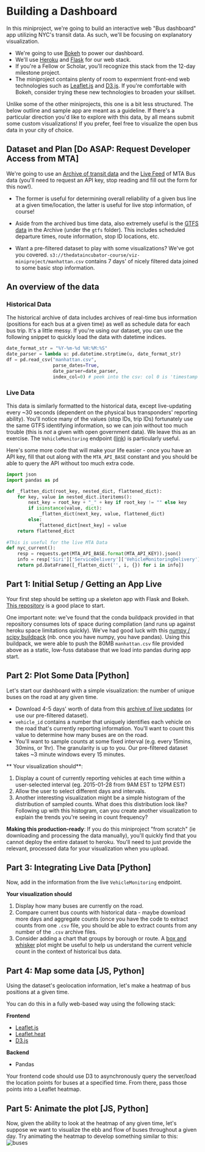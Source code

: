 # Building a Dashboard

In this miniproject, we're going to build an interactive web "Bus dashboard" app utilizing NYC's transit data. As such, we'll be focusing on explanatory visualization.

- We're going to use [Bokeh](http://bokeh.pydata.org/en/latest/) to power our dashboard. 
- We'll use [Heroku](https://devcenter.heroku.com/articles/python-gunicorn) and [Flask](http://flask.pocoo.org/) for our web stack.
- If you're a Fellow or Scholar, you'll recognize this stack from the 12-day milestone project. 
- The miniproject contains plenty of room to expermient front-end web technologies such as [Leaflet.js](http://leafletjs.com/) and [D3.js](https://d3js.org). If you're comfortable with Bokeh, consider trying these new technologies to broaden your skillset.

Unlike some of the other miniprojects, this one is a bit less structured. The below outline and sample app are meant as a guideline. If there's a particular direction you'd like to explore with this data, by all means submit some custom visualizations! If you prefer, feel free to visualize the open bus data in your city of choice.

## Dataset and Plan [Do ASAP: Request Developer Access from MTA]

We're going to use an [Archive of transit data](http://data.beta.nyc/dataset/unofficial-mta-transit-data-archive/resource/106dd52f-8755-40a0-aa3d-dfa6195a8d21) and the [Live Feed](http://bustime.mta.info/wiki/Developers/Index/) of MTA Bus data (you'll need to request an API key, stop reading and fill out the form for this now!).

- The former is useful for determining overall reliability of a given bus line at a given time/location, the latter is useful for live stop information, of course!

- Aside from the archived bus time data, also extremely useful is the [GTFS data](https://developers.google.com/transit/gtfs/) in the Archive (under the `gtfs` folder). This includes scheduled departure times, route information, stop ID locations, etc.


- Want a pre-filtered dataset to play with some visualizations? We've got you covered.
`s3://thedataincubator-course/viz-miniproject/manhattan.csv` contains 7 days' of nicely filtered data joined to some basic stop information.


## An overview of the data 

### Historical Data
The historical archive of data includes archives of real-time bus information (positions for each bus at a given time) as well as schedule data for each bus trip. It's a little messy. If you're using our dataset, you can use the following snippet to quickly load the data with datetime indices.

```python
date_format_str = "%Y-%m-%d %H:%M:%S"
date_parser = lambda u: pd.datetime.strptime(u, date_format_str)
df = pd.read_csv("manhattan.csv",  
                 parse_dates=True,
                 date_parser=date_parser,
                 index_col=0) # peek into the csv: col 0 is 'timestamp'
```


### Live Data 
This data is similarly formatted to the historical data, except live-updating every ~30 seconds (dependent on the physical bus transponders' reporting ability). You'll notice many of the values (stop IDs, trip IDs) fortunately use the same GTFS identifying information, so we can join without too much trouble (this is _not_ a given with open government data). We leave this as an exercise. The `VehicleMonitoring` endpoint ([link](http://bustime.mta.info/wiki/Developers/SIRIVehicleMonitoring)) is particularly useful.

Here's some more code that will make your life easier - once you have an API key, fill that out along with the `MTA_API_BASE` constant and you should be able to query the API without too much extra code.

```python
import json
import pandas as pd

def _flatten_dict(root_key, nested_dict, flattened_dict):
    for key, value in nested_dict.iteritems():
        next_key = root_key + "_" + key if root_key != "" else key
        if isinstance(value, dict):
            _flatten_dict(next_key, value, flattened_dict)
        else:
            flattened_dict[next_key] = value
    return flattened_dict
    
#This is useful for the live MTA Data
def nyc_current():
    resp = requests.get(MTA_API_BASE.format(MTA_API_KEY)).json()
    info = resp['Siri']['ServiceDelivery']['VehicleMonitoringDelivery'][0]['VehicleActivity']
    return pd.DataFrame([_flatten_dict('', i, {}) for i in info])
```


## Part 1: Initial Setup / Getting an App Live

Your first step should be setting up a skeleton app with Flask and Bokeh. [This repository](https://github.com/thedataincubator/flask-demo) is a good place to start. 

One important note: we've found that the conda buildpack provided in that repository consumes lots of space during compilation (and runs up against heroku space limitations quickly). We've had good luck with this [numpy / scipy buildpack](https://github.com/thenovices/heroku-buildpack-scipy) (nb. once you have numpy, you have pandas). Using this buildpack, we were able to push the 80MB `manhattan.csv` file provided above as a static, low-fuss database that we load into pandas during app start.


## Part 2: Plot Some Data [Python]
Let's start our dashboard with a simple visualization: the number of unique buses on the road at any given time. 
- Download 4-5 days' worth of data from this [archive of live updates](http://data.mytransit.nyc/bus_time/) (or use our pre-filtered dataset).
- `vehicle_id` contains a number that uniquely identifies each vehicle on the road that's currently reporting information. You'll want to count this value to determine how many buses are on the road.
- You'll want to sample counts at some fixed interval (e.g. every 15mins, 30mins, or 1hr). The granularity is up to you. Our pre-filtered dataset takes ~3 minute windows every 15 minutes.

** Your visualization should**:
1. Display a count of currently reporting vehicles at each time within a user-selected interval (eg. 2015-01-28 from 9AM EST to 12PM EST)
2. Allow the user to select different days and intervals. 
3. Another interesting visualization might be a simple histogram of the distribution of sampled counts. What does this distribution look like? Following up with this histogram, can you create another visualization to explain the trends you're seeing in count frequency?

**Making this production-ready**:
If you do this miniproject "from scratch" (ie downloading and processing the data manually), you'll quickly find that you cannot deploy the entire dataset to heroku. You'll need to just provide the relevant, processed data for your visualization when you upload.


## Part 3: Integrating Live Data [Python]

Now, add in the information from the live `VehicleMonitoring` endpoint. 

**Your visualization should** 
1. Display how many buses are currently on the road.
2. Compare current bus counts with historical data - maybe download more days and aggregate counts (once you have the code to extract counts from one `.csv` file, you should be able to extract counts from any number of the `.csv` archive files. 
3. Consider adding a chart that groups by borough or route. A [box and whisker](http://www.datavizcatalogue.com/methods/box_plot.html) plot might be useful to help us understand the current vehicle count in the context of historical bus data.

## Part 4: Map some data [JS, Python]

Using the dataset's geolocation information, let's make a heatmap of bus positions at a given time.

You can do this in a fully web-based way using the following stack:

**Frontend**
- [Leaflet.js](http://leafletjs.com/)
- [Leaflet.heat](https://github.com/Leaflet/Leaflet.heat)
- [D3.js](https://d3js.org/)

**Backend**
- Pandas

Your frontend code should use D3 to asynchronously query the server/load the location points for buses at a specified time. From there, pass those points into a Leaflet heatmap.

## Part 5: Animate the plot [JS, Python]

Now, given the ability to look at the heatmap of any given time, let's suppose we want to visualize the ebb and flow of buses throughout a given day. Try animating the heatmap to develop something similar to this:
![buses](http://i.imgur.com/DIid7p7.gif)
